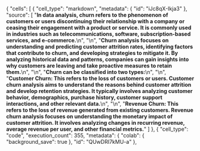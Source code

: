 {
 "cells": [
  {
   "cell_type": "markdown",
   "metadata": {
    "id": "iJc8qX-Ikja3"
   },
 "source": [
    "**In data analysis, churn refers to the phenomenon of customers or users discontinuing their relationship with a company or ceasing their engagement with a product or service. It is commonly used in industries such as telecommunications, software, subscription-based services, and e-commerce.**\n",
    "\n",
    "**Churn analysis focuses on understanding and predicting customer attrition rates, identifying factors that contribute to churn, and developing strategies to mitigate it. By analyzing historical data and patterns, companies can gain insights into why customers are leaving and take proactive measures to retain them.**\n",
    "\n",
    "**Churn can be classified into two types:**\n",
    "\n",
    "**Customer Churn: This refers to the loss of customers or users. Customer churn analysis aims to understand the reasons behind customer attrition and develop retention strategies. It typically involves analyzing customer behavior, demographics, purchase history, customer support interactions, and other relevant data.**\n",
    "\n",
    "**Revenue Churn: This refers to the loss of revenue generated from existing customers. Revenue churn analysis focuses on understanding the monetary impact of customer attrition. It involves analyzing changes in recurring revenue, average revenue per user, and other financial metrics.**"
   ]
  },
  {
   "cell_type": "code",
   "execution_count": 355,
   "metadata": {
    "colab": {
     "background_save": true
    },
    "id": "QUwDRI7kMU-a"
   },
